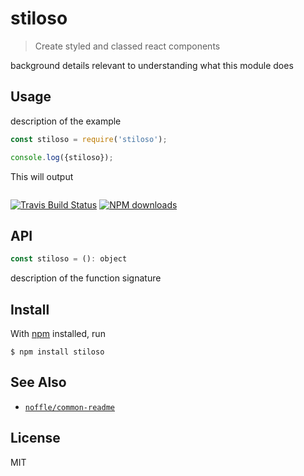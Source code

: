 # stiloso

> Create styled and classed react components

background details relevant to understanding what this module does

## Usage

description of the example

```js
const stiloso = require('stiloso');

console.log({stiloso});
```

This will output

```
```

[![Travis Build Status](https://img.shields.io/travis/parro-it/stiloso/master.svg)](http://travis-ci.org/parro-it/stiloso)
[![NPM downloads](https://img.shields.io/npm/dt/stiloso.svg)](https://npmjs.org/package/stiloso)


## API

```js
const stiloso = (): object
```

description of the function signature

## Install

With [npm](https://npmjs.org/) installed, run

```
$ npm install stiloso
```

## See Also

- [`noffle/common-readme`](https://github.com/noffle/common-readme)

## License

MIT

